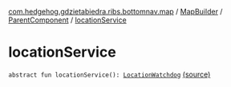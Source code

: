 [com.hedgehog.gdzietabiedra.ribs.bottomnav.map](../../index.md) / [MapBuilder](../index.md) / [ParentComponent](index.md) / [locationService](./location-service.md)

# locationService

`abstract fun locationService(): `[`LocationWatchdog`](../../../com.hedgehog.gdzietabiedra.appservice/-location-watchdog/index.md) [(source)](https://github.com/asvid/GdzieTaBiedra/tree/master/app/src/main/java/com/hedgehog/gdzietabiedra/ribs/bottomnav/map/MapBuilder.kt#L51)